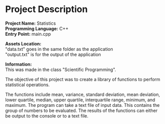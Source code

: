 # Project Description
**Project Name:** Statistics <br />
**Programming Language:** C++ <br />
**Entry Point:** main.cpp <br />

**Assets Location:** <br />
"data.txt" goes in the same folder as the application <br />
"output.txt" is for the output of the application

**Information:** <br />
This was made in the class "Scientific Programming".

The objective of this project was to create a library of functions to perform statistical operations.

The functions include mean, variance, standard deviation, mean deviation, lower quartile, median, upper quartile, interquartile range, minimum, and maximum.
The program can take a text file of input data. This contains the group of numbers to be evaluated.
The results of the functions can either be output to the console or to a text file.